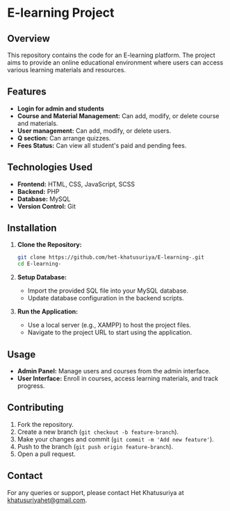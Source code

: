 # E-learning Project

## Overview
This repository contains the code for an E-learning platform. The project aims to provide an online educational environment where users can access various learning materials and resources.

## Features
- **Login for admin and students**
- **Course and Material Management:** Can add, modify, or delete course and materials.
- **User management:** Can add, modify, or delete users.
- **Q section:** Can arrange quizzes.
- **Fees Status:** Can view all student's paid and pending fees.

## Technologies Used
- **Frontend:** HTML, CSS, JavaScript, SCSS
- **Backend:** PHP
- **Database:** MySQL
- **Version Control:** Git

## Installation

1. **Clone the Repository:**
   ```sh
   git clone https://github.com/het-khatusuriya/E-learning-.git
   cd E-learning-
   ```

2. **Setup Database:**
   - Import the provided SQL file into your MySQL database.
   - Update database configuration in the backend scripts.

3. **Run the Application:**
   - Use a local server (e.g., XAMPP) to host the project files.
   - Navigate to the project URL to start using the application.

## Usage
- **Admin Panel:** Manage users and courses from the admin interface.
- **User Interface:** Enroll in courses, access learning materials, and track progress.

## Contributing
1. Fork the repository.
2. Create a new branch (`git checkout -b feature-branch`).
3. Make your changes and commit (`git commit -m 'Add new feature'`).
4. Push to the branch (`git push origin feature-branch`).
5. Open a pull request.

## Contact
For any queries or support, please contact Het Khatusuriya at khatusuriyahet@gmail.com.
